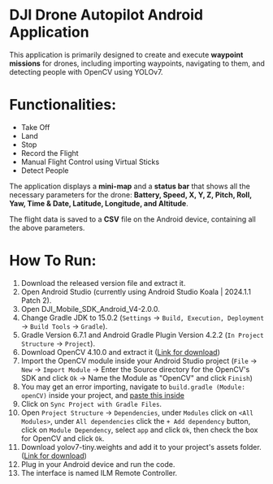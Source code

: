 # DJI Drone Autopilot Android Application

This application is primarily designed to create and execute **waypoint missions** for drones, including importing waypoints, navigating to them, and detecting people with OpenCV using YOLOv7.

# Functionalities:
- Take Off
- Land
- Stop
- Record the Flight
- Manual Flight Control using Virtual Sticks
- Detect People

The application displays a **mini-map** and a **status bar** that shows all the necessary parameters for the drone: **Battery, Speed, X, Y, Z, Pitch, Roll, Yaw, Time & Date, Latitude, Longitude, and Altitude**.

The flight data is saved to a **CSV** file on the Android device, containing all the above parameters.

# How To Run:
1) Download the released version file and extract it.
2) Open Android Studio (currently using Android Studio Koala | 2024.1.1 Patch 2).
3) Open DJI_Mobile_SDK_Android_V4-2.0.0.
4) Change Gradle JDK to 15.0.2 (`Settings` -> `Build, Execution, Deployment` -> `Build Tools` -> `Gradle`).
5) Gradle Version 6.7.1 and Android Gradle Plugin Version 4.2.2 (`In Project Structure` -> `Project`).
6) Download OpenCV 4.10.0 and extract it ([Link for download](https://github.com/opencv/opencv/releases/download/4.10.0/opencv-4.10.0-android-sdk.zip))
7) Import the OpenCV module inside your Android Studio project (`File` -> `New` -> `Import Module` -> Enter the Source directory for the OpenCV's SDK and click `Ok` -> Name the Module as "OpenCV" and click `Finish`)
8) You may get an error importing, navigate to `build.gradle (Module: openCV)` inside your project, and [paste this inside](https://github.com/Malak47/DJI_Mobile_SDK_Android_V4/blob/fc803ec79002155ce2565655bd0657ff4d6b4b1d/OpenCV_build_temp.gradle)
9) Click on `Sync Project with Gradle Files`.
10) Open `Project Structure` -> `Dependencies`, under `Modules` click on `<All Modules>`, under `All dependencies` click the `+ Add dependency` button, click on `Module Dependency`, select `app` and click `Ok`, then check the box for OpenCV and click `Ok`.
11) Download yolov7-tiny.weights and add it to your project's assets folder. ([Link for download](https://github.com/AlexeyAB/darknet/releases/download/yolov4/yolov7-tiny.weights))
12) Plug in your Android device and run the code.
13) The interface is named ILM Remote Controller.
